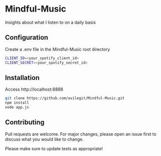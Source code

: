 # Mindful-Music
Insights about what I listen to on a daily basis

## Configuration
Create a .env file in the Mindful-Music root directory
```bash
CLIENT_ID=<your_spotify_client_id>
CLIENT_SECRET=<your_spotify_secret_id>
```

## Installation 
Access http://localhost:8888

```bash
git clone https://github.com/avilegit/Mindful-Music.git
npm install
node app.js
```

## Contributing
Pull requests are welcome. For major changes, please open an issue first to discuss what you would like to change.

Please make sure to update tests as appropriate!
